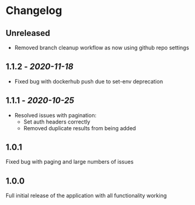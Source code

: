 # Changelog

## Unreleased

- Removed branch cleanup workflow as now using github repo settings

## 1.1.2 - *2020-11-18*

- Fixed bug with dockerhub push due to set-env deprecation

## 1.1.1 - *2020-10-25*

- Resolved issues with pagination:
  - Set auth headers correctly
  - Removed duplicate results from being added

## 1.0.1

Fixed bug with paging and large numbers of issues

## 1.0.0

Full initial release of the application with all functionality working
